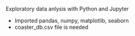 Exploratory data anlysis with Python and Jupyter
- Imported pandas, numpy, matplotlib, seaborn
- coaster_db.csv file is needed
